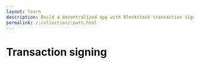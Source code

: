 ```yaml
---
layout: learn
description: Build a decentralized app with Blockstack transaction signing
permalink: /:collection/:path.html
---
```

# Transaction signing